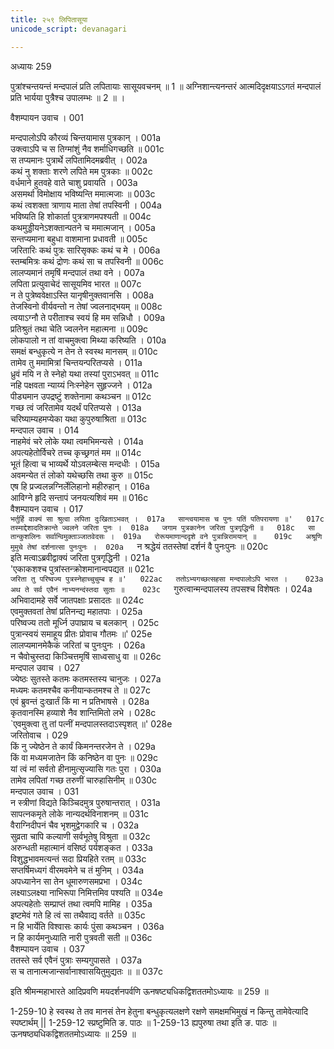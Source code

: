 ```yaml
---
title: २५९ लिपितासूया
unicode_script: devanagari

---
```



अध्यायः 259

पुत्रांश्चन्तयन्तं मन्दपालं प्रति लपितायाः सासूयवचनम् ॥ 1 ॥ अग्निशान्त्यनन्तरं आत्मदिदृक्षयाऽऽगतं मन्दपालं प्रति भार्यया पुत्रैश्च उपालम्भः ॥ 2 ॥ ।

वैशम्पायन उवाच ।	001  

मन्दपालोऽपि कौरव्यं चिन्तयामास पुत्रकान् ।	001a  
उक्त्वाऽपि च स तिग्मांशुं नैव शर्माधिगच्छति ॥	001c  
स तप्यमानः पुत्रार्थे लपितामिदमब्रवीत् ।	002a  
कथं नु शक्ताः शरणे लपिते मम पुत्रकाः ॥	002c  
वर्धमाने हुतवहे वाते चाशु प्रवायति ।	003a  
असमर्था विमोक्षाय भविष्यन्ति ममात्मजाः ॥	003c  
कथं त्वशक्ता त्राणाय माता तेषां तपस्विनी ।	004a  
भविष्यति हि शोकार्ता पुत्रत्राणमपश्यती ॥	004c  
कथमुड्डीयनेऽशक्तान्पतने च ममात्मजान् ।	005a  
सन्तप्यमाना बहुधा वाशमाना प्रधावती ॥	005c  
जरितारिः कथं पुत्रः सारिसृक्कः कथं च मे ।	006a  
स्तम्बमित्रः कथं द्रोणः कथं सा च तपस्विनी ॥	006c  
लालप्यमानं तमृषिं मन्दपालं तथा वने ।	007a  
लपिता प्रत्युवाचेदं सासूयमिव भारत ॥	007c  
न ते पुत्रेष्ववेक्षाऽस्ति यानृषीनुक्तवानसि ।	008a  
तेजस्विनो वीर्यवन्तो न तेषां ज्वलनाद्भयम् ॥	008c  
त्वयाऽग्नौ ते परीताश्च स्वयं हि मम सन्निधौ ।	009a  
प्रतिश्रुतं तथा चेति ज्वलनेन महात्मना ॥	009c  
लोकपालो न तां वाचमुक्त्वा मिथ्या करिष्यति ।	010a  
समक्षं बन्धुकृत्ये न तेन ते स्वस्थ मानसम् ॥	010c  
तामेव तु ममामित्रां चिन्तयन्परितप्यसे ।	011a  
ध्रुवं मयि न ते स्नेहो यथा तस्यां पुराऽभवत् ॥	011c  
नहि पक्षवता न्याय्यं निःस्नेहेन सुहृज्जने ।	012a  
पीड्यमान उपद्रष्टुं शक्तेनामा कथञ्चन ॥	012c  
गच्छ त्वं जरितामेव यदर्थं परितप्यसे ।	013a  
चरिष्याम्यहमप्येका यथा कुपुरुषाश्रिता ॥	013c  
मन्दपाल उवाच ।	014  
नाहमेवं चरे लोके यथा त्वमभिमन्यसे ।	014a  
अपत्यहेतोर्विचरे तच्च कृच्छ्रगतं मम ॥	014c  
भूतं हित्वा च भाव्यर्थे योऽवलम्बेत्स मन्दधीः ।	015a  
अवमन्येत तं लोको यथेच्छसि तथा कुरु ॥	015c  
एष हि प्रज्वलन्नग्निर्लेलिहानो महीरुहान् ।	016a  
आविग्ने हृदि सन्तापं जनयत्यशिवं मम ॥	016c  
वैशम्पायन उवाच ।	017  
`भर्तुर्हि वाक्यं सा श्रुत्वा लपिता दुःखिताऽभवत् ।	017a  
सान्त्वयामास च पुनः पतिं पतिपरायणा ॥'	017c  
तस्माद्देशादतिक्रान्ते ज्वलने जरिता पुनः ।	018a  
जगाम पुत्रकानेन जरिता पुत्रगृद्धिनी ॥	018c  
सा तान्कुशलिनः सर्वान्विमुक्ताञ्जातवेदसः ।	019a  
रोरूयमाणान्ददृशे वने पुत्रान्निरामयान् ॥	019c  
अश्रूणि मुमुचे तेषां दर्शनात्सा पुनःपुनः ।	020a  
`न श्रद्धेयं ततस्तेषां दर्शनं वै पुनःपुनः ॥	020c  
इति मत्वाऽब्रवीद्वाक्यं जरिता पुत्रगृद्धिनी ।	021a  
'एकाकशश्च पुत्रांस्तन्क्रोशमानान्वपद्यत ॥	021c  
`जरिता तु परिष्वज्य पुत्रस्नेहाच्चुचुम्ब ह ॥'	022ac  
ततोऽभ्यगच्छत्सहसा मन्दपालोऽपि भारत ।	023a  
अथ ते सर्व एवैनं नाभ्यनन्दंस्तदा सुताः ॥	023c  
`गुरुत्वान्मन्दपालस्य तपसश्च विशेषतः ।	024a  
अभिवादामहे सर्वे जातपक्षाः प्रसादतः ॥	024c  
एवमुक्तवतां तेषां प्रतिनन्द्य महातपाः ।	025a  
परिष्वज्य ततो मूर्ध्नि उपाघ्राय च बलकान् ।	025c  
पुत्रान्स्वयं समाहूय प्रीतः प्रोवाच गौतमः ॥'	025e  
लालप्यमानमेकैकं जरितां च पुनःपुनः ।	026a  
न चैवोचुस्तदा किञ्चित्तमृषिं साध्वसाधु वा ॥	026c  
मन्दपाल उवाच ।	027  
ज्येष्ठः सुतस्ते कतमः कतमस्तस्य चानुजः ।	027a  
मध्यमः कतमश्चैव कनीयान्कतमश्च ते ॥	027c  
एवं ब्रुवन्तं दुःखार्तं किं मा न प्रतिभाषसे ।	028a  
कृतवानस्मि हव्याशे नैव शान्तिमितो लभे ।	028c  
`एवमुक्त्वा तु तां पत्नीं मन्दपालस्तदाऽस्पृशत् ॥'	028e  
जरितोवाच ।	029  
किं नु ज्येष्ठेन ते कार्यं किमनन्तरजेन ते ।	029a  
किं वा मध्यमजातेन किं कनिष्ठेन वा पुनः ॥	029c  
यां त्वं मां सर्वतो हीनामुत्सृज्यासि गतः पुरा ।	030a  
तामेव लपितां गच्छ तरुणीं चारुहासिनीम् ॥	030c  
मन्दपाल उवाच ।	031  
न स्त्रीणां विद्यते किञ्चिदमुत्र पुरुषान्तरात् ।	031a  
सापत्नकमृते लोके नान्यदर्थविनाशनम् ॥	031c  
वैराग्निदीपनं चैव भृशमुद्वेगकारि च ।	032a  
सुव्रता चापि कल्याणी सर्वभूतेषु विश्रुता ॥	032c  
अरुन्धती महात्मानं वसिष्ठं पर्यशङ्कत ।	033a  
विशुद्धभावमत्यन्तं सदा प्रियहिते रतम् ॥	033c  
सप्तर्षिमध्यगं वीरमवमेने च तं मुनिम् ।	034a  
अपध्यानेन सा तेन धूमारुणसमप्रभा ।	034c  
लक्ष्याऽलक्ष्या नाभिरूपा निमित्तमिव पश्यति ॥	034e  
अपत्यहेतोः सम्प्राप्तं तथा त्वमपि मामिह ।	035a  
इष्टमेवं गते हि त्वं सा तथैवाद्य वर्तते ॥	035c  
न हि भार्येति विश्वासः कार्यः पुंसा कथञ्चन ।	036a  
न हि कार्यमनुध्याति नारी पुत्रवती सती ॥	036c  
वैशम्पायन उवाच ।	037  
ततस्ते सर्व एवैनं पुत्राः सम्यगुपासते ।	037a  
स च तानात्मजान्सर्वानाश्वासयितुमुद्यतः ॥ ॥	037c  

इति श्रीमन्महाभारते आदिप्रवणि मयदर्शनपर्वणि ऊनषष्ट्यधिकद्विशततमोऽध्यायः ॥ 259 ॥

1-259-10 हे स्वस्थ ते तव मानसं तेन हेतुना बन्धुकृत्यलक्षणे रक्षणे समक्षमभिमुखं न किन्तु तामेवेत्यादि स्पष्टार्थम् || 1-259-12 स्प्रष्टुमिति ङ. पाठः ॥ 1-259-13 ह्यपुरुषा तथा इति ङ. पाठः ॥ ऊनषष्ठ्यधिकद्विशततमोऽध्यायः ॥ 259 ॥